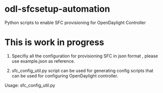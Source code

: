 # odl-sfcsetup-automation
Python scripts to enable SFC provisioning for OpenDaylight Controller

# This is work in progress

1. Specifiy all the configuration for provisioning SFC in json format , please use
   example.json as reference.

2. sfc_config_util.py script can be used for generating config scripts that can be used for
   configuring OpenDaylight controller.

Usage: sfc_config_util.py <config json filename>

